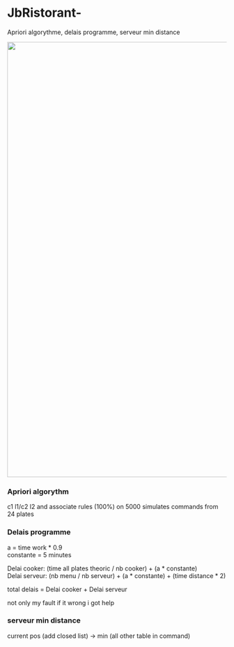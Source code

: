# JbRistorant-
Apriori algorythme, delais programme, serveur min distance

<img src="https://user-images.githubusercontent.com/54853371/88558028-4d766f80-d02b-11ea-8b2e-18d1d886d285.png" width="1000px;">

<h3>Apriori algorythm</h3>

c1 l1/c2 l2 and associate rules (100%) on 5000 simulates commands from 24 plates

<h3>Delais programme</h3>

a = time work * 0.9<br>
constante = 5 minutes

Delai cooker: (time all plates theoric / nb cooker) + (a * constante) <br>
Delai serveur: (nb menu / nb serveur) + (a * constante) + (time distance * 2)

total delais = Delai cooker + Delai serveur

not only my fault if it wrong i got help


<h3>serveur min distance</h3>

current pos (add closed list) -> min (all other table in command)
